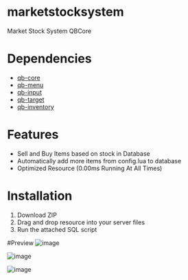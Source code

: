 # marketstocksystem
Market Stock System QBCore

# Dependencies
* [qb-core](https://github.com/qbcore-framework/qb-core)
* [qb-menu](https://github.com/qbcore-framework/qb-menu)
* [qb-input](https://github.com/qbcore-framework/qb-input)
* [qb-target](https://github.com/qbcore-framework/qb-target)
* [qb-inventory](https://github.com/qbcore-framework/qb-inventory)
# Features
* Sell and Buy Items based on stock in Database
* Automatically add more items from config.lua to database
* Optimized Resource (0.00ms Running At All Times)

# Installation
1) Download ZIP
2) Drag and drop resource into your server files
3) Run the attached SQL script

#Preview
![image](https://github.com/user-attachments/assets/30b19fbd-b07c-40e1-b978-cbaf58968c56)

![image](https://github.com/user-attachments/assets/d8d30ed4-e252-49e9-be02-ab5165dfb7d2)

![image](https://github.com/user-attachments/assets/ef253fc4-681d-45c9-a3db-9535f1d4b649)

